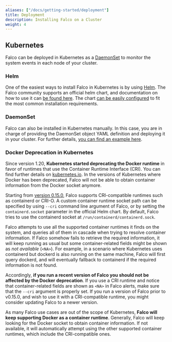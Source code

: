 ```yaml
---
aliases: ["/docs/getting-started/deployment"]
title: Deployment
description: Installing Falco on a Cluster
weight: 4
---
```


## Kubernetes

Falco can be deployed in Kubernetes as a [DaemonSet](https://kubernetes.io/docs/concepts/workloads/controllers/daemonset/) to monitor the system events in each node of your cluster.

### Helm

One of the easiest ways to install Falco in Kubernetes is by using [Helm](https://v3.helm.sh/docs/intro/install/). The Falco community supports an official helm chart, and documentation on how to use it can [be found here](https://github.com/falcosecurity/charts/tree/master/falco). The chart [can be easily configured](https://github.com/falcosecurity/charts/tree/master/falco#configuration) to fit the most common installation requirements.

### DaemonSet

Falco can also be installed in Kubernetes manually. In this case, you are in charge of providing the DaemonSet object YAML definition and deploying it in your cluster. For further details, [you can find an example here](https://github.com/falcosecurity/deploy-kubernetes/tree/main/kubernetes/falco/templates).

### Docker Deprecation in Kubernetes

Since version 1.20, **Kubernetes started deprecating the Docker runtime** in favor of runtimes that use the Container Runtime Interface (CRI). You can find further details on [kubernetes.io](https://kubernetes.io/blog/2020/12/02/dont-panic-kubernetes-and-docker/). In the versions of Kubernetes where Docker has been deprecated, Falco will not be able to obtain container information from the Docker socket anymore. 

Starting from [version 0.15.0](https://github.com/falcosecurity/falco/blob/master/CHANGELOG.md#v0150), Falco supports CRI-compatible runtimes such as containerd or CRI-O. A custom container runtime socket path can be specified by using `--cri` command line argument of Falco, or by setting the `containerd.socket` parameter in the official Helm chart. By default, Falco tries to use the containerd socket at `/run/containerd/containerd.sock`.

Falco attempts to use all the supported container runtimes it finds on the system, and queries all of them in cascade when trying to resolve container information. If Falco somehow fails to retrieve the required information, it will keep running as usual but some container-related fields might be shown as _not available_ (`<NA>`). For example, in a scenario where Kubernetes uses containerd but dockerd is also running on the same machine, Falco will first query dockerd, and will eventually fallback to containerd if the required information is not found.

Accordingly, **if you run a recent version of Falco you should not be affected by the Docker deprecation**. If you use a CRI runtime and notice that container-related fields are shown as `<NA>` in Falco alerts, make sure that the `--cri` argument is properly set. If you run a version of Falco prior to v0.15.0, and wish to use it with a CRI-compatible runtime, you might consider updating Falco to a newer version.

As many Falco use cases are out of the scope of Kubernetes, **Falco will keep supporting Docker as a container runtime**. Generally, Falco will keep looking for the Docker socket to obtain container information. If not available, it will automatically attempt using the other supported container runtimes, which include the CRI-compatible ones.

